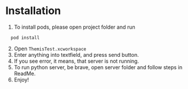 # Installation

1. To install pods, please open project folder and run 
```
  pod install
```
2. Open `ThemisTest.xcworkspace`
3. Enter anything into textfield, and press send button.
4. If you see error, it means, that server is not running.
5. To run python server, be brave, open server folder and follow steps in ReadMe.
6. Enjoy!